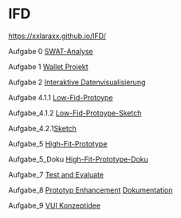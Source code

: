# IFD
https://xxlaraxx.github.io/IFD/


Aufgabe 0 <a href="https://webuser.hs-furtwangen.de/~goeppert/IFD/IFD_0/IFD_0.html">SWAT-Analyse</a>


Aufgabe 1 <a href="https://github.com/XxLaraxX/IFD/blob/main/IFD_1_Walletprojekt.pdf">Wallet Projekt </a>
         
         
Aufgabe 2 <a href="https://github.com/XxLaraxX/IFD/blob/main/IFD_3_interaktive%20Datenvisualierung.pdf">Interaktive Datenvisualisierung </a>

Aufgabe 4.1.1 <a href="https://github.com/XxLaraxX/IFD/blob/main/Low-Fid%20Prototype.pdf">Low-Fid-Protoype </a>

Aufgabe_4.1.2 <a href="https://github.com/XxLaraxX/IFD/blob/main/Low-Fid%20Protoype_Sketch.pdf">Low-Fid-Protoype-Sketch </a>

Aufgabe_4.2.1<a href="https://github.com/XxLaraxX/IFD/blob/main/Sketch_von_lara_Göppert.pdf">Sketch </a>


Aufgabe_5 <a href="https://xd.adobe.com/view/2f0c1d47-15ff-4055-8cf2-b2e6bdca0e92-7a5f/">High-Fit-Prototype </a>

Aufgabe_5_Doku <a href="https://github.com/XxLaraxX/IFD/blob/main/IFD_Aufgabe5%2C6_Doku.pdf">High-Fit-Prototype-Doku </a>

Aufgabe_7 <a href="https://github.com/XxLaraxX/IFD/blob/main/Test%20and%20Evaluate.pdf">Test and Evaluate </a>

Aufgabe_8 <a href="https://xd.adobe.com/view/31ecf7c5-edb9-4480-8080-73923f47fe94-64bf/?fullscreen">Prototyp Enhancement</a>
 <a href="https://github.com/XxLaraxX/IFD/blob/main/Abfall_Index_Doku%20.pdf">Dokumentation</a>

Aufgabe_9 <a href="https://github.com/XxLaraxX/IFD/blob/main/VUI%20Doku.pdf">VUI Konzeptidee</a>
